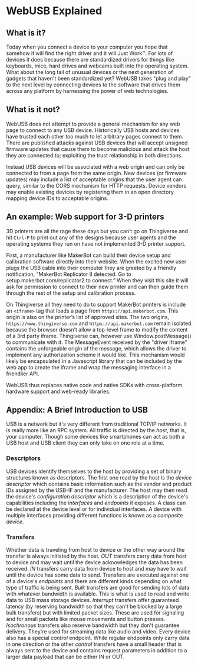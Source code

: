 # WebUSB Explained

## What is it?
Today when you connect a device to your computer you hope that somehow it will find the right driver and it will Just Work&trade;. For lots of devices it does because there are standardized drivers for things like keyboards, mice, hard drives and webcams built into the operating system. What about the long tail of unusual devices or the next generation of gadgets that haven't been standardized yet? WebUSB takes "plug and play" to the next level by connecting devices to the software that drives them across any platform by harnessing the power of web technologies.

## What is it not?
WebUSB does not attempt to provide a general mechanism for any web page to connect to any USB device. Historically USB hosts and devices have trusted each other too much to let arbitrary pages connect to them. There are published attacks against USB devices that will accept unsigned firmware updates that cause them to become malicious and attack the host they are connected to; exploiting the trust relationship in both directions.

Instead USB devices will be associated with a web origin and can only be connected to from a page from the same origin. New devices (or firmware updates) may include a list of acceptable origins that the user agent can query, similar to the CORS mechanism for HTTP requests. Device vendors may enable existing devices by registering them in an open directory mapping device IDs to acceptable origins.

## An example: Web support for 3-D printers
3D printers are all the rage these days but you can’t go on Thingiverse and hit `Ctrl-P` to print out any of the designs because user agents and the operating systems they run on have not implemented 3-D printer support.

First, a manufacturer like MakerBot can build their device setup and calibration software directly into their website. When the excited new user plugs the USB cable into their computer they are greeted by a friendly notification, “MakerBot Replicator II detected. Go to setup.makerbot.com/replicator2 to connect.” When they visit this site it will ask for permission to connect to their new printer and can then guide them through the rest of the setup and calibration process.

On Thingiverse all they need to do to support MakerBot printers is include an `<iframe>` tag that loads a page from `https://api.makerbot.com`. This origin is also on the printer’s list of approved sites. The two origins, `https://www.thingiverse.com` and `https://api.makerbot.com` remain isolated because the browser doesn’t allow a top-level frame to modify the content of a 3rd party iframe. Thingiverse can, however use Window.postMessage() to communicate with it. The MessageEvent received by the "driver iframe" contains the unforgeable origin of the message, which allows the driver to implement any authorization scheme it would like. This mechanism would likely be encapsulated in a Javascript library that can be included by the web app to create the iframe and wrap the messaging interface in a friendlier API.

WebUSB thus replaces native code and native SDKs with cross-platform hardware support and web-ready libraries.

## Appendix: A Brief Introduction to USB
USB is a network but it's very different from traditional TCP/IP networks. It is really more like an RPC system. All traffic is directed by the *host*, that is, your computer. Though some devices like smartphones can act as both a USB host and USB client they can only take on one role at a time.

### Descriptors
USB devices identify themselves to the host by providing a set of binary structures known as descriptors. The first one read by the host is the *device descriptor* which contains basic information such as the vendor and product IDs assigned by the USB-IF and the manufacturer. The host may then read the device's *configuration descriptor* which is a description of the device's capabilities including the *interfaces* and *endpoints* it exposes. A class can be declared at the device level or for individual interfaces. A device with multiple interfaces providing different functions is known as a *composite device*.

### Transfers
Whether data is traveling from host to device or the other way around the transfer is always initiated by the host. *OUT* transfers carry data from host to device and may wait until the device acknowledges the data has been received. *IN* transfers carry data from device to host and may have to wait until the device has some data to send. Transfers are executed against one of a device's *endpoints* and there are different kinds depending on what type of traffic is being sent. *Bulk* transfers are good for sending lots of data with whatever bandwidth is available. This is what is used to read and write data to USB mass storage devices. *Interrupt* transfers offer guaranteed latency (by reserving bandwidth so that they can't be blocked by a large bulk transfers) but with limited packet sizes. These are used for signaling and for small packets like mouse movements and button presses. *Isochronous* transfers also reserve bandwidth but they don't guarantee delivery. They're used for streaming data like audio and video. Every device also has a special *control* endpoint. While regular endpoints only carry data in one direction or the other *control* transfers have a small header that is always sent to the device and contains request parameters in addition to a larger data payload that can be either IN or OUT.
